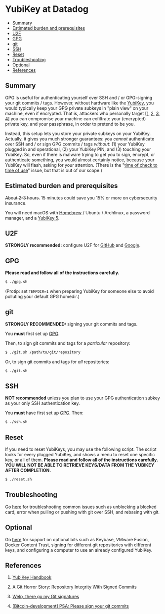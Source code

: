 # YubiKey at Datadog

- [Summary](#summary)
- [Estimated burden and prerequisites](#estimated-burden-and-prerequisites)
- [U2F](#u2f)
- [GPG](#gpg)
- [git](#git)
- [SSH](#ssh)
- [Reset](#reset)
- [Troubleshooting](#troubleshooting)
- [Optional](#optional)
- [References](#references)

## Summary

GPG is useful for authenticating yourself over SSH and / or GPG-signing your
git commits / tags. However, without hardware like the
[YubiKey](https://www.yubico.com/products/yubikey-hardware/), you would
typically keep your GPG private subkeys in "plain view" on your machine, even
if encrypted. That is, attackers who personally target
[[1](https://www.kennethreitz.org/essays/on-cybersecurity-and-being-targeted),
[2](https://bitcoingold.org/critical-warning-nov-26/),
[3](https://panic.com/blog/stolen-source-code/),
[4](https://www.fox-it.com/en/insights/blogs/blog/fox-hit-cyber-attack/)] you
can compromise your machine can exfiltrate your (encrypted) private key, and
your passphrase, in order to pretend to be you.

Instead, this setup lets you store your private subkeys on your YubiKey.
Actually, it gives you much stronger guarantees: you *cannot* authenticate over
SSH and / or sign GPG commits / tags *without*: (1) your YubiKey plugged in and
operational, (2) your YubiKey PIN, and (3) touching your YubiKey. So, even if
there is malware trying to get you to sign, encrypt, or authenticate something,
you would almost certainly notice, because your YubiKey will flash, asking for
your attention. (There is the "[time of check to time of
use](https://en.wikipedia.org/wiki/Time_of_check_to_time_of_use)" issue,
but that is out of our scope.)

## Estimated burden and prerequisites

<s>About 2-3 hours.</s> 15 minutes could save you 15% or more on cybersecurity
insurance.

You will need macOS with [Homebrew](https://brew.sh/) / Ubuntu / Archlinux, a password manager, and a
[YubiKey 5](https://www.yubico.com/products/yubikey-hardware/).

## U2F

**STRONGLY recommended:** configure U2F for
[GitHub](https://help.github.com/articles/configuring-two-factor-authentication/#configuring-two-factor-authentication-using-fido-u2f)
and
[Google](https://support.yubico.com/hc/en-us/articles/360013717460-Using-Your-YubiKey-with-Google).

## GPG

**Please read and follow all of the instructions carefully.**

```bash
$ ./gpg.sh
```

(Protip: set `TEMPDIR=1` when preparing YubiKey for someone else to avoid
polluting your default GPG homedir.)

## git

**STRONGLY RECOMMENDED:** signing your git commits and tags.

You **must** first set up [GPG](#gpg).

Then, to sign git commits and tags for a _particular_ repository:

```bash
$ ./git.sh /path/to/git/repository
```

Or, to sign git commits and tags for _all_ repositories:

```bash
$ ./git.sh
```

## SSH

**NOT recommended** unless you plan to use your GPG authentication subkey as
your only SSH authentication key.

You **must** have first set up [GPG](#gpg). Then:

```bash
$ ./ssh.sh
```

## Reset

If you need to reset YubiKeys, you may use the following script. The script looks for every plugged YubiKey,
and shows a menu to reset one specific key, or all of them.
**Please read and follow all of the instructions carefully. YOU WILL NOT BE ABLE TO RETRIEVE KEYS/DATA FROM THE YUBIKEY AFTER COMPLETION.**

```bash
$ ./reset.sh
```

## Troubleshooting

Go [here](docs/troubleshooting.md) for troubleshooting common issues such as unblocking a blocked card, error when pulling or pushing with git over SSH, and rebasing with git.

## Optional

Go [here](docs/optional.md) for support on optional bits such as Keybase, VMware Fusion, Docker Content Trust, signing for different git repositories with different keys, and configuring a computer to use an already configured YubiKey.

## References

1. [YubiKey Handbook](https://ruimarinho.gitbooks.io/yubikey-handbook/content/openpgp/)

2. [A Git Horror Story: Repository Integrity With Signed Commits](https://mikegerwitz.com/papers/git-horror-story)

3. [Welp, there go my Git signatures](http://karl.kornel.us/2017/10/welp-there-go-my-git-signatures/)

4. [[Bitcoin-development] PSA: Please sign your git commits](https://lists.linuxfoundation.org/pipermail/bitcoin-dev/2014-May/005877.html)

